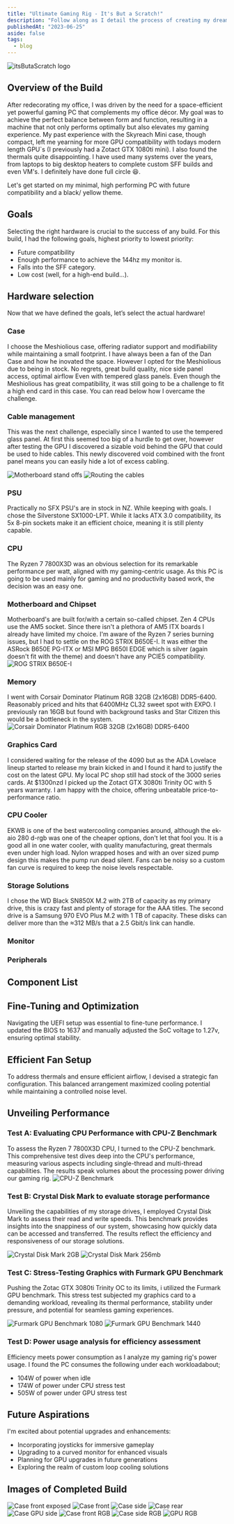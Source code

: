 ```yaml
---
title: "Ultimate Gaming Rig - It's But a Scratch!"
description: "Follow along as I detail the process of creating my dream gaming PC. From hardware selection and case choices to overcoming challenges, join me on the journey of building a high-performing, stylish, and future-proof gaming rig."
publishedAt: "2023-06-25"
aside: false
tags:
  - blog
---
```


<Image src="/blog/Logo-itsButaScratch_dcgszo.png" alt="itsButaScratch logo" class="h-50" no-margin />

## Overview of the Build
After redecorating my office, I was driven by the need for a space-efficient yet powerful gaming PC that complements my office décor. My goal was to achieve the perfect balance between form and function, resulting in a machine that not only performs optimally but also elevates my gaming experience.
My past experience with the Skyreach Mini case, though compact, left me yearning for more GPU compatibility with todays modern length GPU`s (I previously had a Zotact GTX 1080ti mini). I also found the thermals quite disappointing. I have used many systems over the years, from laptops to big desktop heaters to complete custom SFF builds and even VM's. I definitely have done full circle 😆.

Let's get started on my minimal, high performing PC with future compatibility and a black/ yellow theme.

## Goals
Selecting the right hardware is crucial to the success of any build.
For this build, I had the following goals, highest priority to lowest priority:

- Future compatibility
- Enough performance to achieve the 144hz my monitor is.
- Falls into the SFF category.
- Low cost (well, for a high-end build…).

## Hardware selection
Now that we have defined the goals, let’s select the actual hardware!

### Case
I choose the Meshiolious case, offering radiator support and modifiability while maintaining a small footprint. I have always been a fan of the Dan Case and how he inovated the space. However I opted for the Meshiolious due to being in stock. No regrets, great build quality, nice side panel access, optimal airflow Even with tempered glass panels. Even though the Meshiolious has great compatibility, it was still going to be a challenge to fit a high end card in this case. You can read below how I overcame the challenge.

### Cable management 
This was the next challenge, especially since I wanted to use the tempered glass panel. At first this seemed too big of a hurdle to get over, however after testing the GPU I discovered a sizable void behind the GPU that could be used to hide cables. This newly discovered void combined with the front panel means you can easily hide a lot of excess cabling.
<div class="md:grid grid-cols-2 gap-5 my-15">
<Image src="/blog/Spacers-itsButaScratch_lfl75x.png" alt="Motherboard stand offs" no-margin />
<Image src="/blog/Cable-itsButaScratch_leye0r.png" alt="Routing the cables" no-margin />
</div>

### PSU
Practically no SFX PSU's are in stock in NZ. While keeping with goals. I chose the Silverstone SX1000-LPT. While it lacks ATX 3.0 compatibility, its 5x 8-pin sockets make it an efficient choice, meaning it is still plenty capable.

### CPU 
The Ryzen 7 7800X3D was an obvious selection for its remarkable performance per watt, aligned with my gaming-centric usage. As this PC is going to be used mainly for gaming and no productivity based work, the decision was an easy one.

### Motherboard and Chipset
Motherboard's are built for/with a certain so-called chipset. Zen 4 CPUs use the AM5 socket. Since there isn't a plethora of AM5 ITX boards I already have limited my choice. I'm aware of the Ryzen 7 series burning issues, but I had to settle on the ROG STRIX B650E-I. It was either the ASRock B650E PG-ITX or MSI MPG B650I EDGE which is silver (again doesn't fit with the theme) and doesn't have any PCIE5 compatibility.
<Image src="/blog/Motherboard-itsButaScratch_p0lqtg.png" alt="ROG STRIX B650E-I" class="h-150" no-margin />

### Memory
I went with Corsair Dominator Platinum RGB 32GB (2x16GB) DDR5-6400. Reasonably priced and hits that 6400MHz CL32 sweet spot with EXPO. I previously ran 16GB but found with background tasks and Star Citizen this would be a bottleneck in the system.
<Image src="/blog/RAM-itsButaScratch_kq0wza.png" alt="Corsair Dominator Platinum RGB 32GB (2x16GB) DDR5-6400" class="h-150" no-margin />

### Graphics Card
I considered waiting for the release of the 4090 but as the ADA Lovelace lineup started to release my brain kicked in and I found it hard to justify the cost on the latest GPU. My local PC shop still had stock of the 3000 series cards. At $1300nzd I picked up the Zotact GTX 3080ti Trinity OC with 5 years warranty. I am happy with the choice, offering unbeatable price-to-performance ratio. 

### CPU Cooler
EKWB is one of the best watercooling companies around, although the ek-aio 280 d-rgb was one of the cheaper options, don't let that fool you. It is a good all in one water cooler, with quality manufacturing, great thermals even under high load. Nylon wrapped hoses and with an over sized pump design this makes the pump run dead silent. Fans can be noisy so a custom fan curve is required to keep the noise levels respectable. 

### Storage Solutions
I chose the WD Black SN850X M.2 with 2TB of capacity as my primary drive, this is crazy fast and plenty of storage for the AAA titles. The second drive is a Samsung 970 EVO Plus M.2 with 1 TB of capacity. These disks can deliver more than the ≈312 MB/s that a 2.5 Gbit/s link can handle.

### Monitor 


### Peripherals


## Component List


## Fine-Tuning and Optimization
Navigating the UEFI setup was essential to fine-tune performance. I updated the BIOS to 1637 and manually adjusted the SoC voltage to 1.27v, ensuring optimal stability.

## Efficient Fan Setup
To address thermals and ensure efficient airflow, I devised a strategic fan configuration. This balanced arrangement maximized cooling potential while maintaining a controlled noise level.

## Unveiling Performance 
### Test A: Evaluating CPU Performance with CPU-Z Benchmark
To assess the Ryzen 7 7800X3D CPU, I turned to the CPU-Z benchmark. This comprehensive test dives deep into the CPU's performance, measuring various aspects including single-thread and multi-thread capabilities. The results speak volumes about the processing power driving our gaming rig.
<Image src="/blog/CPU-Z-score_itsButaScratch.png" alt="CPU-Z Benchmark" no-margin />

### Test B: Crystal Disk Mark to evaluate storage performance
Unveiling the capabilities of my storage drives, I employed Crystal Disk Mark to assess their read and write speeds. This benchmark provides insights into the snappiness of our system, showcasing how quickly data can be accessed and transferred. The results reflect the efficiency and responsiveness of our storage solutions.
<div class="md:grid grid-cols-2 gap-5 my-15">
<Image src="/blog/CrystalDiskMark-2gb-score_itsButaScratch.png" alt="Crystal Disk Mark 2GB" no-margin />
<Image src="/blog/CrystalDiskMark-256mb-score_itsButaScratch.png" alt="Crystal Disk Mark 256mb" no-margin />
</div>

### Test C: Stress-Testing Graphics with Furmark GPU Benchmark
Pushing the Zotac GTX 3080ti Trinity OC to its limits, i utilized the Furmark GPU benchmark. This stress test subjected my graphics card to a demanding workload, revealing its thermal performance, stability under pressure, and potential for seamless gaming experiences.
<div class="md:grid grid-cols-2 gap-5 my-15">
<Image src="/blog/FurMark-1080-score_itsButaScratch.png" alt="Furmark GPU Benchmark 1080" no-margin />
<Image src="/blog/FurMark-1440-score_itsButaScratch.png" alt="Furmark GPU Benchmark 1440" no-margin />
</div>

### Test D: Power usage analysis for efficiency assessment
Efficiency meets power consumption as I analyze my gaming rig's power usage. I found the PC consumes the following under each workloadabout;
- 104W of power when idle
- 174W of power under CPU stress test 
- 505W of power under GPU stress test

## Future Aspirations
I'm excited about potential upgrades and enhancements:
- Incorporating joysticks for immersive gameplay
- Upgrading to a curved monitor for enhanced visuals
- Planning for GPU upgrades in future generations
- Exploring the realm of custom loop cooling solutions

## Images of Completed Build


<div class="md:grid grid-cols-2 gap-5 my-15">
<Image src="/blog/Fans-itsButaScratch_imsl1j.png" alt="Case front exposed" no-margin />

<Image src="/blog/Front-itsButaScratch_nddzgk.png" alt="Case front" no-margin />

<Image src="/blog/Side-itsButaScratch_icfksr.png" alt="Case side" no-margin />

<Image src="/blog/Rear-itsButaScratch_qs3nkz.png" alt="Case rear" no-margin />

<Image src="/blog/Backside-itsButaScratch_oz2yoa.png" alt="Case GPU side" no-margin />

<Image src="/blog/RGB3-itsButaScratch_jflar1.png" alt="Case front RGB" no-margin />

<Image src="/blog/RGB-itsButaScratch_jrlcqx.png" alt="Case side RGB" no-margin />

<Image src="/blog/RGB2-itsButaScratch_ehvduz.png" alt="GPU RGB" no-margin />
</div>


